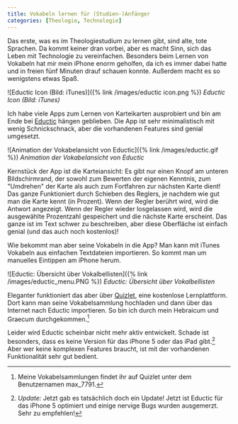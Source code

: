 ```yaml
---
title: Vokabeln lernen für (Studien-)Anfänger
categories: [Theologie, Technologie]
---
```


Das erste, was es im Theologiestudium zu lernen gibt, sind alte, tote Sprachen. Da kommt keiner dran vorbei, aber es macht Sinn, sich das Leben mit Technologie zu vereinfachen. Besonders beim Lernen von Vokabeln hat mir mein iPhone enorm geholfen, da ich es immer dabei hatte und in freien fünf Minuten drauf schauen konnte. Außerdem macht es so wenigstens etwas Spaß.

![Eductic Icon (Bild: iTunes)]({% link /images/eductic icon.png %})
*Eductic Icon (Bild: iTunes)*

Ich habe viele Apps zum Lernen von Karteikarten ausprobiert und bin am Ende bei [Eductic](https://itunes.apple.com/us/app/eductic-flashcards/id340783381?mt=8) hängen geblieben. Die App ist sehr minimalistisch mit wenig Schnickschnack, aber die vorhandenen Features sind genial umgesetzt.

![Animation der Vokabelansicht von Eductic]({% link /images/eductic.gif %})
*Animation der Vokabelansicht von Eductic*

Kernstück der App ist die Karteiansicht: Es gibt nur einen Knopf am unteren Bildschirmrand, der sowohl zum Bewerten der eigenen Kenntnis, zum "Umdrehen" der Karte als auch zum Fortfahren zur nächsten Karte dient! Das ganze Funktioniert durch Schieben des Reglers, je nachdem wie gut man die Karte kennt (in Prozent). Wenn der Regler berührt wird, wird die Antwort angezeigt. Wenn der Regler wieder losgelassen wird, wird die ausgewählte Prozentzahl gespeichert und die nächste Karte erscheint. Das ganze ist im Text schwer zu beschreiben, aber diese Oberfläche ist einfach genial (und das auch noch kostenlos)!

Wie bekommt man aber seine Vokabeln in die App? Man kann mit iTunes Vokabeln aus einfachen Textdateien importieren. So kommt man um manuelles Eintippen am iPhone herum.

![Eductic: Übersicht über Vokalbellisten]({% link /images/eductic_menu.PNG %})
*Eductic: Übersicht über Vokalbellisten*

Eleganter funktioniert das aber über [Quizlet](http://www.quizlet.com), eine kostenlose Lernplattform. Dort kann man seine Vokabelsammlung hochladen und dann über das Internet nach Eductic importieren. So bin ich durch mein Hebraicum und Graecum durchgekommen.[^1]

Leider wird Eductic scheinbar nicht mehr aktiv entwickelt. Schade ist besonders, dass es keine Version für das iPhone 5 oder das iPad gibt.[^2] Aber wer keine komplexen Features braucht, ist mit der vorhandenen Funktionalität sehr gut bedient.

[^1]: Meine Vokabelsammlungen findet ihr auf Quizlet unter dem Benutzernamen max_7791.

[^2]: *Update:* Jetzt gab es tatsächlich doch ein Update! Jetzt ist Eductic für das iPhone 5 optimiert und einige nervige Bugs wurden ausgemerzt. Sehr zu empfehlen!